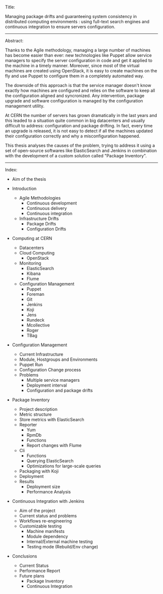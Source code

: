 
Title:

Managing package drifts and guaranteeing system consistency in
distributed computing environments : using full-text search engines and
continuous integration to ensure servers configuration.

----

Abstract:

Thanks to the Agile methodology, managing a large number of machines has become
easier than ever: new technologies like Puppet allow service managers to
specify the server configuration in code and get it applied to the
machine in a timely manner. Moreover, since most of the virtual machines are
created using OpenStack, it is easy to create machines on the fly and use
Puppet to configure them in a completely automated way.

The downside of this approach is that the service manager doesn't know
exactly how machines are configured and relies on the software to keep all the
configuration aligned and syncronized. Any intervention, package upgrade and
software configuration is managed by the configuration management utility.

At CERN the number of servers has grown dramatically in the last years and this
leaded to a situation quite common in big datacenters and usually difficult
to address: configuration and package drifting. In fact, every time an upgrade
is released, it is not easy to detect if all the machines updated their
configuration correctly and why a misconfiguration happened.

This thesis analyses the causes of the problem, trying to address it using
a set of open-source softwares like ElasticSearch and Jenkins in combination
with the development of a custom solution called "Package Inventory".

----

Index:

* Aim of the thesis

* Introduction
    * Agile Methodologies
        * Continuous development
        * Continuous delivery
        * Continuous integration
    * Infrastructure Drifts
        * Package Drifts
        * Configuration Drifts

* Computing at CERN
    * Datacenters
    * Cloud Computing
        * OpenStack
    * Monitoring
        * ElasticSearch
        * Kibana
        * Flume
    * Configuration Management
        * Puppet
        * Foreman
        * Git
        * Jenkins
        * Koji
        * Jens
        * Rundeck
        * Mcollective
        * Roger
        * TBag

* Configuration Management
    * Current Infrastructure
    * Module, Hostgroups and Environments
    * Puppet Run
    * Configuration Change process
    * Problems
        * Multiple service managers
        * Deployment interval
        * Configuration and package drifts

* Package Inventory
    * Project description
    * Metric structure
    * Store metrics with ElasticSearch
    * Reporter
        * Yum
        * RpmDb
        * Functions
        * Report changes with Flume
    * Cli
        * Functions
        * Querying ElasticSearch
        * Optimizations for large-scale queries
    * Packaging with Koji
    * Deployment
    * Results
        * Deployment size
        * Performance Analysis

* Continuous Integration with Jenkins
    * Aim of the project
    * Current status and problems
    * Workflows re-engineering
    * Customizable testing
        * Machine manifests
        * Module dependency
        * Internal/External machine testing
        * Testing mode (Rebuild/Env change)

* Conclusions
    * Current Status
    * Performance Report
    * Future plans
        * Package Inventory
        * Continuous Integration

